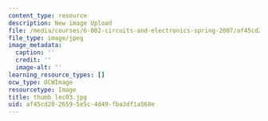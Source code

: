 ```yaml
---
content_type: resource
description: New image Upload
file: /media/courses/6-002-circuits-and-electronics-spring-2007/af45cd2026595e5c4d49fba3df1a568e_thumb_lec03.jpg
file_type: image/jpeg
image_metadata:
  caption: ''
  credit: ''
  image-alt: ''
learning_resource_types: []
ocw_type: OCWImage
resourcetype: Image
title: thumb_lec03.jpg
uid: af45cd20-2659-5e5c-4d49-fba3df1a568e
---
```

